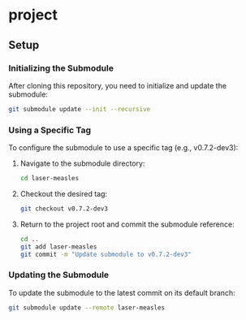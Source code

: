# project

## Setup

### Initializing the Submodule

After cloning this repository, you need to initialize and update the submodule:

```bash
git submodule update --init --recursive
```

### Using a Specific Tag

To configure the submodule to use a specific tag (e.g., v0.7.2-dev3):

1. Navigate to the submodule directory:
   ```bash
   cd laser-measles
   ```

2. Checkout the desired tag:
   ```bash
   git checkout v0.7.2-dev3
   ```

3. Return to the project root and commit the submodule reference:
   ```bash
   cd ..
   git add laser-measles
   git commit -m "Update submodule to v0.7.2-dev3"
   ```

### Updating the Submodule

To update the submodule to the latest commit on its default branch:

```bash
git submodule update --remote laser-measles
```